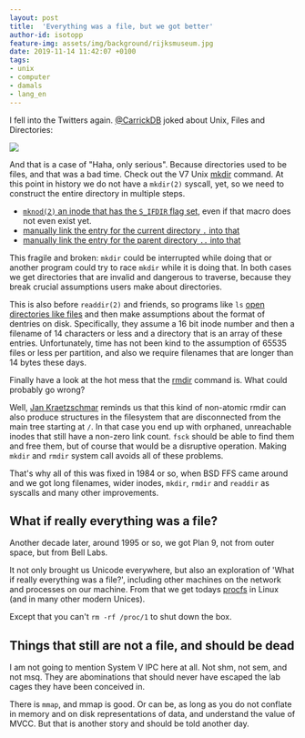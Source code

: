 ```yaml
---
layout: post
title:  'Everything was a file, but we got better'
author-id: isotopp
feature-img: assets/img/background/rijksmuseum.jpg
date: 2019-11-14 11:42:07 +0100
tags:
- unix
- computer
- damals
- lang_en
---
```

I fell into the Twitters again. [@CarrickDB](https://twitter.com/carrickdb/status/1194842452361789441) joked about Unix,
Files and Directories:

[![](/uploads/everything-is-a-file.png)](https://twitter.com/carrickdb/status/1194842452361789441)

And that is a case of "Haha, only serious". Because directories
used to be files, and that was a bad time. Check out the V7 Unix
[mkdir](https://github.com/v7unix/v7unix/blob/master/v7/usr/src/cmd/mkdir.c#L49)
command. At this point in history we do not have a `mkdir(2)`
syscall, yet, so we need to construct the entire directory in
multiple steps.

- [`mknod(2)` an inode that has the `S_IFDIR` flag set](https://github.com/v7unix/v7unix/blob/master/v7/usr/src/cmd/mkdir.c#L49),
  even if that macro does not even exist yet.
- [manually link the entry for the current directory `.` into that](https://github.com/v7unix/v7unix/blob/master/v7/usr/src/cmd/mkdir.c#L57)
- [manually link the entry for the parent directory `..` into that](https://github.com/v7unix/v7unix/blob/master/v7/usr/src/cmd/mkdir.c#L64)

This fragile and broken: `mkdir` could be interrupted while
doing that or another program could try to race `mkdir` while it
is doing that. In both cases we get directories that are invalid
and dangerous to traverse, because they break crucial
assumptions users make about directories.

This is also before `readdir(2)` and friends, so programs like
`ls` [open directories like files](https://github.com/v7unix/v7unix/blob/master/v7/usr/src/cmd/ls.c#L304)
and then make assumptions about the format of dentries on disk.
Specifically, they assume a 16 bit inode number and then a
filename of 14 characters or less and a directory that is an array
of these entries. Unfortunately, time has not been kind to the
assumption of 65535 files or less per partition, and also we
require filenames that are longer than 14 bytes these days.

Finally have a look at the hot mess that the
[rmdir](https://github.com/v7unix/v7unix/blob/master/v7/usr/src/cmd/rmdir.c#L29)
command is. What could probably go wrong?

Well, [Jan Kraetzschmar](https://twitter.com/opheleon/status/1194941703632932865)
reminds us that this kind of non-atomic rmdir can also produce
structures in the filesystem that are disconnected from the main
tree starting at `/`. In that case you end up with orphaned, unreachable
inodes that still have a non-zero link count. `fsck` should be
able to find them and free them, but of course that would be a
disruptive operation. Making `mkdir` and `rmdir` system call avoids
all of these problems.

That's why all of this was fixed in 1984 or so, when BSD
FFS came around and we got long filenames, wider inodes,
`mkdir`, `rmdir` and `readdir` as syscalls and many other
improvements.

## What if really everything was a file?

Another decade later, around 1995 or so, we got Plan 9, not from
outer space, but from Bell Labs.

It not only brought us Unicode everywhere, but also an
exploration of 'What if really everything was a file?',
including other machines on the network and processes on our
machine. From that we get todays
[procfs](https://en.wikipedia.org/wiki/Plan_9_from_Bell_Labs#/proc)
in Linux (and in many other modern Unices).

Except that you can't `rm -rf /proc/1` to shut down the box.

## Things that still are not a file, and should be dead

I am not going to mention System V IPC here at all. Not shm, not
sem, and not msq. They are abominations that should never have
escaped the lab cages they have been conceived in.

There is `mmap`, and mmap is good. Or can be, as long as you do
not conflate in memory and on disk representations of data, and
understand the value of MVCC. But that is another story and
should be told another day.
